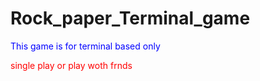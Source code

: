 # Rock_paper_Terminal_game

<p style="color:blue;">This game is for terminal based only</p> 
<p style="color:red;">single play or play woth frnds</p>
